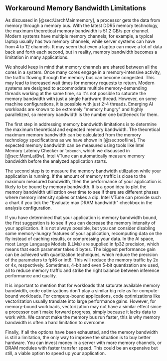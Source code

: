 ## Workaround Memory Bandwidth Limitations

As discussed in [@sec:UarchMainmemory], a processor gets the data from memory through a memory bus. With the latest DDR5 memory technology, the maximum theoretical memory bandwidth is 51.2 GB/s per channel. Modern systems have multiple memory channels; for example, a typical laptop usually has two memory channels, while server systems can have from 4 to 12 channels. It may seem that even a laptop can move a lot of data back and forth each second, but in reality, memory bandwidth becomes a limitation in many applications.

We should keep in mind that memory channels are shared between all the cores in a system. Once many cores engage in a memory-intensive activity, the traffic flowing through the memory bus can become congested. This may lead to increased wait times for memory requests to return. Modern systems are designed to accommodate multiple memory-demanding threads working at the same time, so it's not possible to saturate the memory bandwidth with just a single hardware thread. However, on some machine configurations, it is possible with just 2-4 threads. Emerging AI workloads are known to be extremely "memory hungry" and highly parallelized, so memory bandwidth is the number one bottleneck for them.

The first step in addressing memory bandwidth limitations is to determine the maximum theoretical and expected memory bandwidth. The theoretical maximum memory bandwidth can be calculated from the memory technology specifications as we have shown in [@sec:roofline]. The expected memory bandwidth can be measured using tools like Intel Memory Latency Checker or `lmbench`, which we discussed in [@sec:MemLatBw]. Intel VTune can automatically measure memory bandwidth before the analyzed application starts.

The second step is to measure the memory bandwidth utilization while your application is running. If the amount of memory traffic is close to the maximum measured bandwidth, then the performance of your application is likely to be bound by memory bandwidth. It is a good idea to plot the memory bandwidth utilization over time to see if there are different phases where memory intensity spikes or takes a dip. Intel VTune can provide such a chart if you tick the "Evaluate max DRAM bandwidth" checkbox in the analysis configuration.

If you have determined that your application is memory bandwidth bound, the first suggestion is to see if you can decrease the memory intensity of your application. It is not always possible, but you can consider disabling some memory-hungry features of your application, recomputing data on the fly instead of caching results, or compressing your data. In the AI space, most Large Language Models (LLMs) are supplied in fp32 precision, which means that each parameter takes 4 bytes. The biggest performance gain can be achieved with quantization techniques, which reduce the precision of the parameters to fp16 or int8. This will reduce the memory traffic by 2x or 4x, respectively. Sometimes, 4-bit and even 5-bit quantization are used, all to reduce memory traffic and strike the right balance between inference performance and quality.

It is important to mention that for workloads that saturate available memory bandwidth, code optimizations don't play a similar big role as for compute-bound workloads. For compute-bound applications, code optimizations like vectorization usually translate into large performance gains. However, for memory-bound workloads, vectorization may not have a similar effect since a processor can't make forward progress, simply because it lacks data to work with. We cannot make the memory bus run faster, this is why memory bandwidth is often a hard limitation to overcome.

Finally, if all the options have been exhausted, and the memory bandwidth is still a limitation, the only way to improve the situation is to buy better hardware. You can invest money in a server with more memory channels, or DRAM modules with faster transfer speed. This could be an expensive but still, a viable option to speed up your application.
